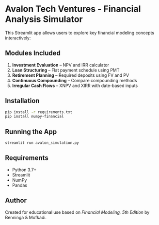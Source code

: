 
# Avalon Tech Ventures - Financial Analysis Simulator

This Streamlit app allows users to explore key financial modeling concepts interactively:

## Modules Included
1. **Investment Evaluation** – NPV and IRR calculator
2. **Loan Structuring** – Flat payment schedule using PMT
3. **Retirement Planning** – Required deposits using FV and PV
4. **Continuous Compounding** – Compare compounding methods
5. **Irregular Cash Flows** – XNPV and XIRR with date-based inputs

## Installation
```bash
pip install -r requirements.txt
pip install numpy-financial
```

## Running the App
```bash
streamlit run avalon_simulation.py
```

## Requirements
- Python 3.7+
- Streamlit
- NumPy
- Pandas

## Author
Created for educational use based on *Financial Modeling, 5th Edition* by Benninga & Mofkadi.

